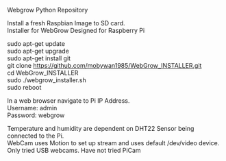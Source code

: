 Webgrow Python Repository

Install a fresh Raspbian Image to SD card.<br/>
Installer for WebGrow Designed for Raspberry Pi

sudo apt-get update<br/>
sudo apt-get upgrade<br/>
sudo apt-get install git<br/>
git clone https://github.com/mobywan1985/WebGrow_INSTALLER.git<br/>
cd WebGrow_INSTALLER<br/>
sudo ./webgrow_installer.sh<br/>
sudo reboot

In a web browser navigate to Pi IP Address.<br/>
Username: admin<br/>
Password: webgrow<br/>

Temperature and humidity are dependent on DHT22 Sensor being connected to the Pi.<br/>
WebCam uses Motion to set up stream and uses default /dev/video device. Only tried USB webcams. Have not tried PiCam <br/>
